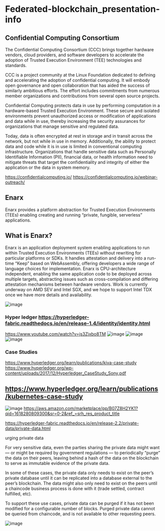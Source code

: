 # Federated-blockchain_presentation-info

## Confidential Computing Consortium

The Confidential Computing Consortium (CCC) brings together hardware vendors, cloud providers, and software developers to accelerate the adoption of Trusted Execution Environment (TEE) technologies and standards.

CCC is a project community at the Linux Foundation dedicated to defining and accelerating the adoption of confidential computing. It will embody open governance and open collaboration that has aided the success of similarly ambitious efforts. The effort includes commitments from numerous member organizations and contributions from several open source projects.

Confidential Computing protects data in use by performing computation in a hardware-based Trusted Execution Environment. These secure and isolated environments prevent unauthorized access or modification of applications and data while in use, thereby increasing the security assurances for organizations that manage sensitive and regulated data.

Today, data is often encrypted at rest in storage and in transit across the network, but not while in use in memory. Additionally, the ability to protect data and code while it is in use is limited in conventional computing infrastructure. Organizations that handle sensitive data such as Personally Identifiable Information (PII), financial data, or health information need to mitigate threats that target the confidentiality and integrity of either the application or the data in system memory.

https://confidentialcomputing.io/
https://confidentialcomputing.io/webinar-outreach/



## Enarx

Enarx provides a platform abstraction for Trusted Execution Environments (TEEs) enabling creating and running “private, fungible, serverless” applications.

## What is Enarx?

Enarx is an application deployment system enabling applications to run within Trusted Execution Environments (TEEs) without rewriting for particular platforms or SDKs. It handles attestation and delivery into a run-time “Keep” based on WebAssembly, offering developers a wide range of language choices for implementation.
Enarx is CPU-architecture independent, enabling the same application code to be deployed across multiple targets, abstracting issues such as cross-compilation and differing attestation mechanisms between hardware vendors.
Work is currently underway on AMD SEV and Intel SGX, and we hope to support Intel TDX once we have more details and availability.





![image](https://user-images.githubusercontent.com/50616498/114480130-03372c00-9c56-11eb-9ec4-7e1197148063.png)



### Hyper ledger https://hyperledger-fabric.readthedocs.io/en/release-1.4/identity/identity.html
https://www.youtube.com/watch?v=js3Zjxbo8TM
![image](https://user-images.githubusercontent.com/50616498/114485071-6e393080-9c5f-11eb-9dad-1359ce3e0dae.png)
![image](https://user-images.githubusercontent.com/50616498/114485133-86a94b00-9c5f-11eb-8241-d3467eb69063.png)
![image](https://user-images.githubusercontent.com/50616498/114485189-9a54b180-9c5f-11eb-9631-2c8028735326.png)

### Case Studies
https://www.hyperledger.org/learn/publications/kiva-case-study
https://www.hyperledger.org/wp-content/uploads/2017/12/Hyperledger_CaseStudy_Sony.pdf

## https://www.hyperledger.org/learn/publications/kubernetes-case-study
![image](https://user-images.githubusercontent.com/50616498/114487128-26b4a380-9c63-11eb-80f9-8b5424682bce.png)
https://aws.amazon.com/marketplace/pp/B07Z8H2YK1?qid=1618280809300&sr=0-2&ref_=srh_res_product_title

https://hyperledger-fabric.readthedocs.io/en/release-2.2/private-data/private-data.html

urging private data

For very sensitive data, even the parties sharing the private data might want — or might be required by government regulations — to periodically “purge” the data on their peers, leaving behind a hash of the data on the blockchain to serve as immutable evidence of the private data.

In some of these cases, the private data only needs to exist on the peer’s private database until it can be replicated into a database external to the peer’s blockchain. The data might also only need to exist on the peers until a chaincode business process is done with it (trade settled, contract fulfilled, etc).

To support these use cases, private data can be purged if it has not been modified for a configurable number of blocks. Purged private data cannot be queried from chaincode, and is not available to other requesting peers.

![image](https://user-images.githubusercontent.com/50616498/114491707-27e9ce80-9c6b-11eb-9e29-6c50a97c164e.png)







